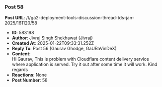 ### Post 58
**Post URL**: /t/ga2-deployment-tools-discussion-thread-tds-jan-2025/161120/58
- **ID**: 583198
- **Author**: Jivraj Singh Shekhawat (Jivraj)
- **Created At**: 2025-01-22T09:33:31.252Z
- **Reply To**: Post 56 (Gaurav Ghodge, GaURaVinDeX)
- **Content**:  
  Hi Gaurav,
This is problem with Cloudflare content delivery service where application is served. Try it out after some time it will work.
Kind regards
- **Reactions**: None
- **Post Number**: 58

